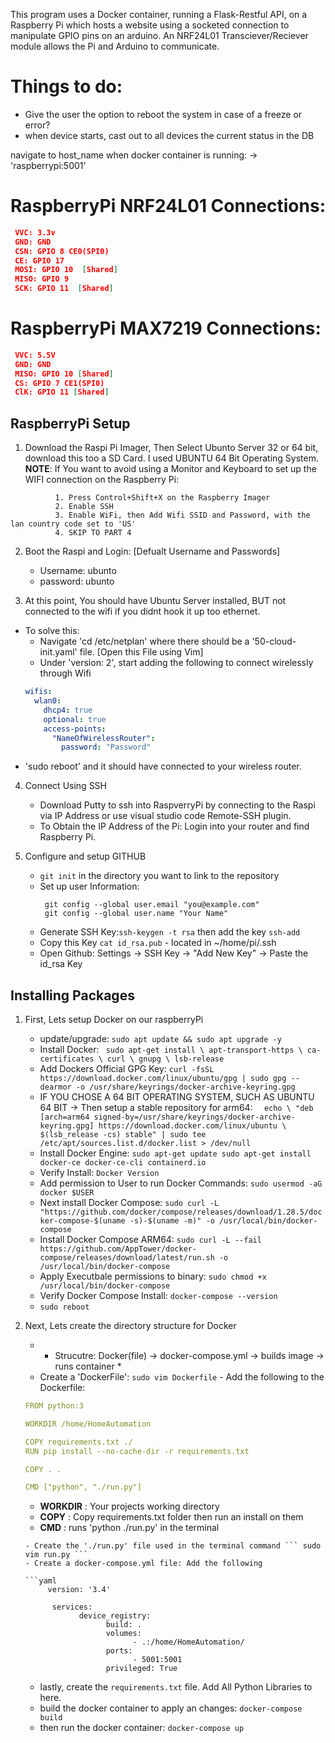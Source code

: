 This program uses a Docker container, running a Flask-Restful API, on a Raspberry Pi  which hosts a website using a socketed connection to  
manipulate GPIO pins on an arduino. An NRF24L01 Transciever/Reciever module allows the Pi and Arduino to communicate.

# Things to do:
- Give the user the option to reboot the system in case of a freeze or error?
- when device starts, cast out to all devices the current status in the DB



navigate to host_name when docker container is running: -> 'raspberrypi:5001'

  # RaspberryPi NRF24L01 Connections:  
```json
 VVC: 3.3v  
 GND: GND  
 CSN: GPIO 8 CE0(SPI0)  
 CE: GPIO 17  
 MOSI: GPIO 10  [Shared]
 MISO: GPIO 9  
 SCK: GPIO 11  [Shared]
```
  # RaspberryPi MAX7219 Connections: 
```json
 VVC: 5.5V  
 GND: GND  
 MISO: GPIO 10 [Shared]  
 CS: GPIO 7 CE1(SPI0)  
 ClK: GPIO 11 [Shared]  
 ```


## RaspberryPi Setup  

1) Download the Raspi Pi Imager, Then Select Ubunto Server 32 or 64 bit, download this too a SD Card. I used UBUNTU 64 Bit Operating System.
  **NOTE**: If You want to avoid using a Monitor and Keyboard to set up the WIFI connection on the Raspberry Pi:  
  ```
            1. Press Control+Shift+X on the Raspberry Imager  
            2. Enable SSH  
            3. Enable WiFi, then Add Wifi SSID and Password, with the lan country code set to 'US'  
            4. SKIP TO PART 4 
  ```
2) Boot the Raspi and Login:
  [Defualt Username and Passwords]
    - Username: ubunto
    - password: ubunto

3) At this point, You should have Ubuntu Server installed, BUT not connected to the wifi if you didnt hook it up too ethernet.
  - To solve this:
      - Navigate 'cd /etc/netplan' where there should be a '50-cloud-init.yaml' file. [Open this File using Vim]
      - Under 'version: 2', start adding the following to connect wirelessly through Wifi
      ```yaml
      wifis:
        wlan0:
          dhcp4: true
          optional: true
          access-points:
            "NameOfWirelessRouter":
              password: "Password"
      ```
   - 'sudo reboot' and it should have connected to your wireless router.

4) Connect Using SSH
    - Download Putty to ssh into RaspverryPi by connecting to the Raspi via IP Address or use visual studio code Remote-SSH plugin.
    - To Obtain the IP Address of the Pi: Login into your router and find Raspberry Pi.

5) Configure and setup GITHUB
    - ``` git init ``` in the directory you want to link to the repository
    - Set up user Information: 
      ```
       git config --global user.email "you@example.com"
       git config --global user.name "Your Name"
      ```
    - Generate SSH Key:``` ssh-keygen -t rsa ``` then add the key ``` ssh-add ```
    - Copy this Key ``` cat id_rsa.pub ``` - located in ~/home/pi/.ssh
    - Open Github: Settings -> SSH Key -> "Add New Key" -> Paste the id_rsa Key

## Installing Packages  

1) First, Lets setup Docker on our raspberryPi
      - update/upgrade: ``` sudo apt update && sudo apt upgrade -y ```
      - Install Docker:  ```  sudo apt-get install \
                              apt-transport-https \
                              ca-certificates \
                              curl \
                              gnupg \
                              lsb-release 
                        ```  
      - Add Dockers Official GPG Key: ``` curl -fsSL https://download.docker.com/linux/ubuntu/gpg | sudo gpg --dearmor -o /usr/share/keyrings/docker-archive-keyring.gpg  ```
      - IF YOU CHOSE A 64 BIT OPERATING SYSTEM, SUCH AS UBUNTU 64 BIT -> Then setup a stable repository for arm64:   ```  
                                    echo \
                                    "deb [arch=arm64 signed-by=/usr/share/keyrings/docker-archive-keyring.gpg] https://download.docker.com/linux/ubuntu \
                                    $(lsb_release -cs) stable" | sudo tee /etc/apt/sources.list.d/docker.list > /dev/null 
                              ```
      - Install Docker Engine: ``` sudo apt-get update
                                   sudo apt-get install docker-ce docker-ce-cli containerd.io 
                              ```
      - Verify Install: ``` Docker Version ```
      - Add permission to User to run Docker Commands: ``` sudo usermod -aG docker $USER ```  
      - Next install Docker Compose: ``` sudo curl -L "https://github.com/docker/compose/releases/download/1.28.5/docker-compose-$(uname -s)-$(uname -m)" -o /usr/local/bin/docker-compose ```
      - Install Docker Compose ARM64: ``` sudo curl -L --fail https://github.com/AppTower/docker-compose/releases/download/latest/run.sh -o /usr/local/bin/docker-compose ```
      - Apply Executbale permissions to binary: ``` sudo chmod +x /usr/local/bin/docker-compose ```
      - Verify Docker Compose Install: ``` docker-compose --version ```
      - ``` sudo reboot ```

2) Next, Lets create the directory structure for Docker
      - * Strucutre: Docker(file) -> docker-compose.yml -> builds image -> runs container *
      - Create a 'DockerFile': ``` sudo vim Dockerfile ```
            - Add the following to the Dockerfile:
      ```yaml
      FROM python:3

      WORKDIR /home/HomeAutomation

      COPY requirements.txt ./
      RUN pip install --no-cache-dir -r requirements.txt

      COPY . .

      CMD ["python", "./run.py"]

      ```
      - **WORKDIR** : Your projects working directory  
      - **COPY** : Copy requirements.txt folder then run an install on them  
      - **CMD** : runs 'python ./run.py' in the terminal

      ```
      - Create the './run.py' file used in the terminal command ``` sudo vim run.py ```  
      - Create a docker-compose.yml file: Add the following

      ```yaml
           version: '3.4'

            services:
                  device_registry: 
                        build: . 
                        volumes:
                              - .:/home/HomeAutomation/
                        ports:
                              - 5001:5001
                        privileged: True
      ```
      - lastly, create the ``` requirements.txt ``` file. Add All Python Libraries to here.
      - build the docker container to apply an changes: ``` docker-compose build ```
      - then run the docker container: ``` docker-compose up ```
